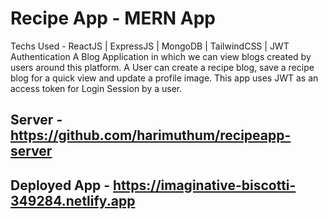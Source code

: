 # Recipe App - MERN App
Techs Used -  ReactJS | ExpressJS | MongoDB | TailwindCSS | JWT Authentication
       A Blog Application in which we can view blogs created by users around this platform. A User can create a recipe blog, save a recipe blog for a quick view and update a profile image. This app uses JWT as an access token for Login Session by a user.

## Server - https://github.com/harimuthum/recipeapp-server
## Deployed App - https://imaginative-biscotti-349284.netlify.app
